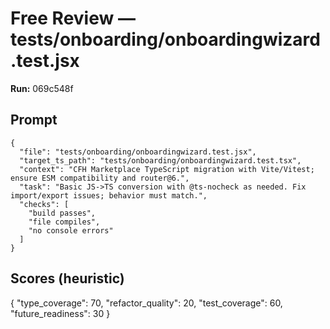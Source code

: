 # Free Review — tests/onboarding/onboardingwizard.test.jsx

**Run:** 069c548f

## Prompt

```
{
  "file": "tests/onboarding/onboardingwizard.test.jsx",
  "target_ts_path": "tests/onboarding/onboardingwizard.test.tsx",
  "context": "CFH Marketplace TypeScript migration with Vite/Vitest; ensure ESM compatibility and router@6.",
  "task": "Basic JS->TS conversion with @ts-nocheck as needed. Fix import/export issues; behavior must match.",
  "checks": [
    "build passes",
    "file compiles",
    "no console errors"
  ]
}
```

## Scores (heuristic)

{
  "type_coverage": 70,
  "refactor_quality": 20,
  "test_coverage": 60,
  "future_readiness": 30
}
